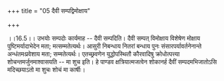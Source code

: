 +++
title = "05 दैवी सम्पद्विमोक्षाय"

+++
  
  
।।16.5।। उभयोः सम्पदोः कार्यमाह -- दैवी सम्पदिति। दैवी सम्पत् विमोक्षाय
विशेषेण मोक्षाय पुष्टिमर्यादाभेदेन मता; मत्सम्मतेत्यर्थः। आसुरी निबन्धाय
नितरां बन्धाय पुनः संसारपर्यावर्तनेनान्ते अन्धंतमःप्रवेशाय मता;
सम्मतेत्यर्थः। एतच्छ्रवणेन युद्धोपस्थितौ कौरवादिषु क्रोधोत्पत्त्या
शोचन्तमर्जुनमाश्वासयति -- मा शुच इति। हे पाण्डव क्षत्रियात्मजत्वेन
शोकानर्ह दैवीं सम्पदमभिजातोऽसि मदिच्छयाऽतो मा शुचः शोचं मा कार्षीः।  
  
